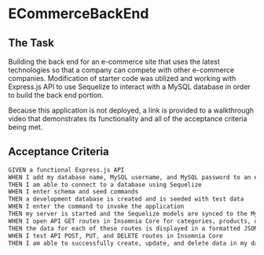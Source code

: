 # ECommerceBackEnd

## The Task

Building the back end for an e-commerce site that uses the latest technologies so that a company can compete with other e-commerce companies. Modification of starter code was utilized and working with Express.js API to use Sequelize to interact with a MySQL database in order to build the back end portion.

Because this application is not deployed, a link is provided to a walkthrough video that demonstrates its functionality and all of the acceptance criteria being met. 

## Acceptance Criteria
```md
GIVEN a functional Express.js API
WHEN I add my database name, MySQL username, and MySQL password to an environment variable file
THEN I am able to connect to a database using Sequelize
WHEN I enter schema and seed commands
THEN a development database is created and is seeded with test data
WHEN I enter the command to invoke the application
THEN my server is started and the Sequelize models are synced to the MySQL database
WHEN I open API GET routes in Insomnia Core for categories, products, or tags
THEN the data for each of these routes is displayed in a formatted JSON
WHEN I test API POST, PUT, and DELETE routes in Insomnia Core
THEN I am able to successfully create, update, and delete data in my database
```
